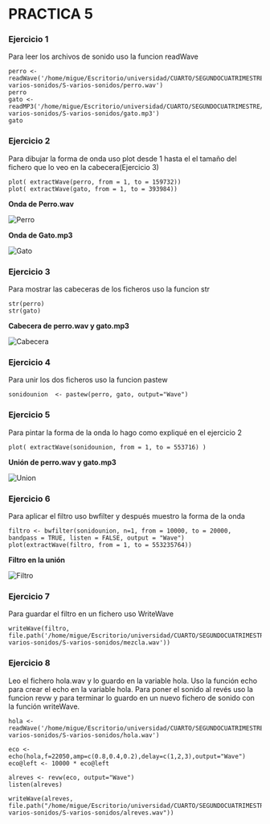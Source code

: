 # PRACTICA 5

### Ejercicio 1

Para leer los archivos de sonido uso la funcion readWave

	perro <- readWave('/home/migue/Escritorio/universidad/CUARTO/SEGUNDOCUATRIMESTRE/PDIH/PRACTICAS/S0/PDIH/P5/S-varios-sonidos/S-varios-sonidos/perro.wav')
	perro
	gato <- readMP3('/home/migue/Escritorio/universidad/CUARTO/SEGUNDOCUATRIMESTRE/PDIH/PRACTICAS/S0/PDIH/P5/S-varios-sonidos/S-varios-sonidos/gato.mp3')
	gato

### Ejercicio 2

Para dibujar la forma de onda uso plot desde 1 hasta el el tamaño del fichero que lo veo en la cabecera(Ejercicio 3)


	plot( extractWave(perro, from = 1, to = 159732))
	plot( extractWave(gato, from = 1, to = 393984))

**Onda de Perro.wav**

![Perro](https://github.com/MIGUE1999/PDIH/blob/main/P5/Multimedia/ej2perro.png)

**Onda de Gato.mp3**

![Gato](https://github.com/MIGUE1999/PDIH/blob/main/P5/Multimedia/ej2gato.png)


### Ejercicio 3

Para mostrar las cabeceras de los ficheros uso la funcion str

	str(perro)
	str(gato)

**Cabecera de perro.wav y gato.mp3**

![Cabecera](https://github.com/MIGUE1999/PDIH/blob/main/P5/Multimedia/ej3.png)


### Ejercicio 4

Para unir los dos ficheros uso la funcion pastew

	sonidounion  <- pastew(perro, gato, output="Wave")

### Ejercicio 5

Para pintar la forma de la onda lo hago como expliqué en el ejercicio 2

	plot( extractWave(sonidounion, from = 1, to = 553716) )

**Unión de perro.wav y gato.mp3**

![Union](https://github.com/MIGUE1999/PDIH/blob/main/P5/Multimedia/ej5sonidounion.png)


### Ejercicio 6

Para aplicar el filtro uso bwfilter y después muestro la forma de la onda

	filtro <- bwfilter(sonidounion, n=1, from = 10000, to = 20000, bandpass = TRUE, listen = FALSE, output = "Wave")
	plot(extractWave(filtro, from = 1, to = 553235764))

**Filtro en la unión**

![Filtro](https://github.com/MIGUE1999/PDIH/blob/main/P5/Multimedia/ej6filtro.png)


### Ejercicio 7 

Para guardar el filtro en un fichero uso WriteWave

	writeWave(filtro, file.path('/home/migue/Escritorio/universidad/CUARTO/SEGUNDOCUATRIMESTRE/PDIH/PRACTICAS/S0/PDIH/P5/S-varios-sonidos/S-varios-sonidos/mezcla.wav'))

### Ejercicio 8 

Leo el fichero hola.wav y lo guardo en la variable hola. Uso la función echo para crear el echo en la variable hola. Para poner el sonido al revés uso la funcion revw y para terminar lo guardo en un nuevo fichero de sonido con la función writeWave.

	hola <-  readWave('/home/migue/Escritorio/universidad/CUARTO/SEGUNDOCUATRIMESTRE/PDIH/PRACTICAS/S0/PDIH/P5/S-varios-sonidos/S-varios-sonidos/hola.wav')

	eco <- echo(hola,f=22050,amp=c(0.8,0.4,0.2),delay=c(1,2,3),output="Wave")
	eco@left <- 10000 * eco@left

	alreves <- revw(eco, output="Wave")
	listen(alreves)

	writeWave(alreves, file.path("/home/migue/Escritorio/universidad/CUARTO/SEGUNDOCUATRIMESTRE/PDIH/PRACTICAS/S0/PDIH/P5/S-varios-sonidos/S-varios-sonidos/alreves.wav"))














